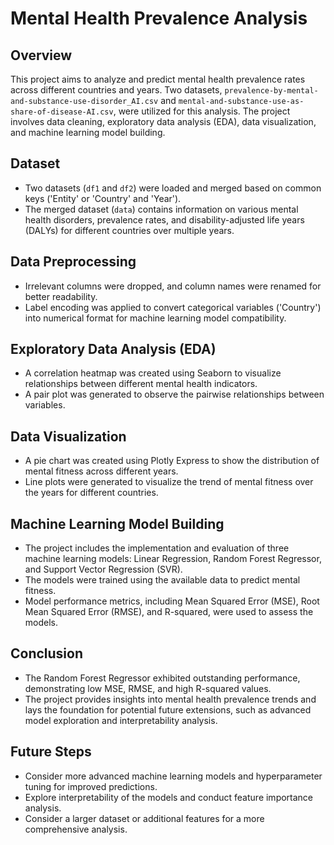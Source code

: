 # Mental Health Prevalence Analysis

## Overview
This project aims to analyze and predict mental health prevalence rates across different countries and years. Two datasets, `prevalence-by-mental-and-substance-use-disorder_AI.csv` and `mental-and-substance-use-as-share-of-disease-AI.csv`, were utilized for this analysis. The project involves data cleaning, exploratory data analysis (EDA), data visualization, and machine learning model building.

## Dataset
- Two datasets (`df1` and `df2`) were loaded and merged based on common keys ('Entity' or 'Country' and 'Year').
- The merged dataset (`data`) contains information on various mental health disorders, prevalence rates, and disability-adjusted life years (DALYs) for different countries over multiple years.

## Data Preprocessing
- Irrelevant columns were dropped, and column names were renamed for better readability.
- Label encoding was applied to convert categorical variables ('Country') into numerical format for machine learning model compatibility.

## Exploratory Data Analysis (EDA)
- A correlation heatmap was created using Seaborn to visualize relationships between different mental health indicators.
- A pair plot was generated to observe the pairwise relationships between variables.

## Data Visualization
- A pie chart was created using Plotly Express to show the distribution of mental fitness across different years.
- Line plots were generated to visualize the trend of mental fitness over the years for different countries.

## Machine Learning Model Building
- The project includes the implementation and evaluation of three machine learning models: Linear Regression, Random Forest Regressor, and Support Vector Regression (SVR).
- The models were trained using the available data to predict mental fitness.
- Model performance metrics, including Mean Squared Error (MSE), Root Mean Squared Error (RMSE), and R-squared, were used to assess the models.

## Conclusion
- The Random Forest Regressor exhibited outstanding performance, demonstrating low MSE, RMSE, and high R-squared values.
- The project provides insights into mental health prevalence trends and lays the foundation for potential future extensions, such as advanced model exploration and interpretability analysis.

## Future Steps
- Consider more advanced machine learning models and hyperparameter tuning for improved predictions.
- Explore interpretability of the models and conduct feature importance analysis.
- Consider a larger dataset or additional features for a more comprehensive analysis.
